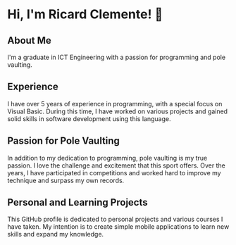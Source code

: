 # Hi, I'm Ricard Clemente! 👋

## About Me
I'm a graduate in ICT Engineering with a passion for programming and pole vaulting.

## Experience
I have over 5 years of experience in programming, with a special focus on Visual Basic. During this time, I have worked on various projects and gained solid skills in software development using this language.

## Passion for Pole Vaulting
In addition to my dedication to programming, pole vaulting is my true passion. I love the challenge and excitement that this sport offers. Over the years, I have participated in competitions and worked hard to improve my technique and surpass my own records.

<!--## Featured Projects
- [Project 1](project link): Brief description of the project and its relevance.
- [Project 2](project link): Brief description of the project and its relevance.
- [Project 3](project link): Brief description of the project and its relevance.-->

## Personal and Learning Projects
This GitHub profile is dedicated to personal projects and various courses I have taken. My intention is to create simple mobile applications to learn new skills and expand my knowledge.

<!--## Contact
If you have any questions, collaboration opportunities, or just want to say hello, feel free to reach out to me:

- Email: [your-email@gmail.com](mailto:your-email@gmail.com)
- LinkedIn: [Your LinkedIn Profile](https://www.linkedin.com/in/your-profile)
- Personal Website: [www.yourwebsite.com](https://www.yourwebsite.com)-->
  


<!--
**ricardclemente/ricardclemente** is a ✨ _special_ ✨ repository because its `README.md` (this file) appears on your GitHub profile.

Here are some ideas to get you started:

- 🔭 I’m currently working on ...
- 🌱 I’m currently learning ...
- 👯 I’m looking to collaborate on ...
- 🤔 I’m looking for help with ...
- 💬 Ask me about ...
- 📫 How to reach me: ...
- 😄 Pronouns: ...
- ⚡ Fun fact: ...
-->
